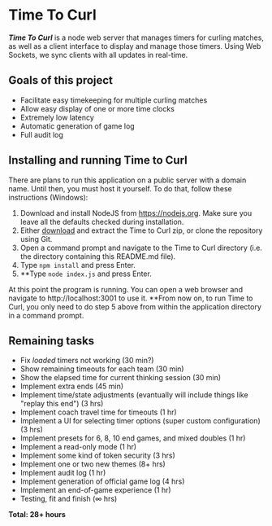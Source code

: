 # Time To Curl
***Time To Curl*** is a node web server that manages timers for curling matches, as well as a client interface to display and manage those timers. Using Web Sockets, we sync clients with all updates in real-time.

## Goals of this project
- Facilitate easy timekeeping for multiple curling matches
- Allow easy display of one or more time clocks
- Extremely low latency
- Automatic generation of game log
- Full audit log

## Installing and running Time to Curl
There are plans to run this application on a public server with a domain name. Until then, you must host it yourself. To do that, follow these instructions (Windows):

1. Download and install NodeJS from https://nodejs.org. Make sure you leave all the defaults checked during installation.
2. Either [download](https://github.com/trianglecurling/timetocurl/archive/master.zip) and extract the Time to Curl zip, or clone the repository using Git.
3. Open a command prompt and navigate to the Time to Curl directory (i.e. the directory containing this README.md file).
4. Type `npm install` and press Enter.
5. **Type `node index.js` and press Enter.

At this point the program is running. You can open a web browser and navigate to http://localhost:3001 to use it. **From now on, to run Time to Curl, you only need to do step 5 above from within the application directory in a command prompt.

## Remaining tasks
- Fix *loaded* timers not working (30 min?)
- Show remaining timeouts for each team (30 min)
- Show the elapsed time for current thinking session (30 min)
- Implement extra ends (45 min)
- Implement time/state adjustments (evantually will include things like "replay this end") (3 hrs)
- Implement coach travel time for timeouts (1 hr)
- Implement a UI for selecting timer options (super custom configuration) (3 hrs)
- Implement presets for 6, 8, 10 end games, and mixed doubles (1 hr)
- Implement a read-only mode (1 hr)
- Implement some kind of token security (3 hrs)
- Implement one or two new themes (8+ hrs)
- Implement audit log (1 hr)
- Implement generation of official game log (4 hrs)
- Implement an end-of-game experience (1 hr)
- Testing, fit and finish (∞ hrs)

**Total: 28+ hours**
